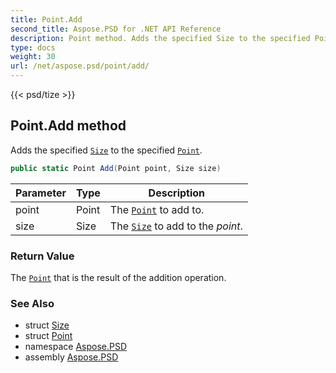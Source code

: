```yaml
---
title: Point.Add
second_title: Aspose.PSD for .NET API Reference
description: Point method. Adds the specified Size to the specified Point
type: docs
weight: 30
url: /net/aspose.psd/point/add/
---
```

{{< psd/tize >}}
## Point.Add method

Adds the specified [`Size`](../../size/) to the specified [`Point`](../).

```csharp
public static Point Add(Point point, Size size)
```

| Parameter | Type | Description |
| --- | --- | --- |
| point | Point | The [`Point`](../) to add to. |
| size | Size | The [`Size`](../../size/) to add to the *point*. |

### Return Value

The [`Point`](../) that is the result of the addition operation.

### See Also

* struct [Size](../../size/)
* struct [Point](../)
* namespace [Aspose.PSD](../../point/)
* assembly [Aspose.PSD](../../../)


